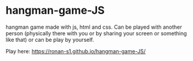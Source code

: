 # hangman-game-JS
hangman game made with js, html and css. Can be played with another person (physically there with you or by sharing your screen or something like that) or can be play by yourself.

Play here: https://ronan-s1.github.io/hangman-game-JS/

